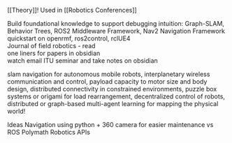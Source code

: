 [[Theory]]!
Used in [[Robotics Conferences]]

Build foundational knowledge to support debugging intuition: Graph-SLAM, Behavior Trees, ROS2 Middleware Framework, Nav2 Navigation Framework  
quickstart on openrmf, ros2control, rclUE4  
Journal of field robotics - read  
one liners for papers in obsidian  
watch email ITU seminar and take notes on obsidian

slam navigation for autonomous mobile robots, 
interplanetary wireless communication and control, 
payload capacity to motor size and body design, 
distributed connectivity in constrained environments, 
puzzle box systems or origami for load rearrangement, 
decentralized control of robots, 
distributed or graph-based multi-agent learning for mapping the physical world!


Ideas
Navigation using python + 360 camera for easier maintenance vs ROS
Polymath Robotics APIs

